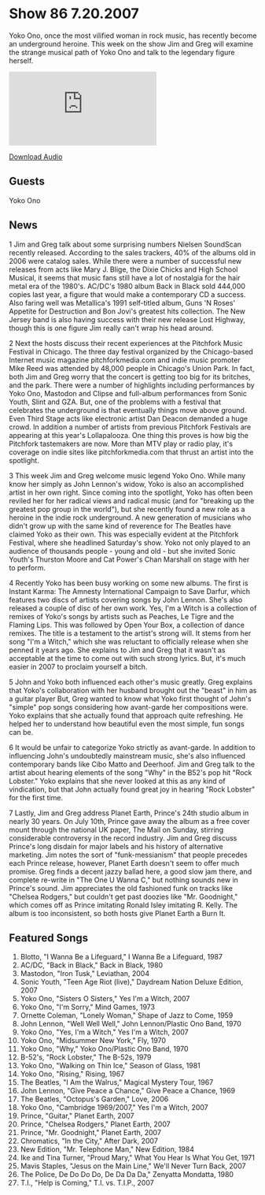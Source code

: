 # Show 86 7.20.2007
Yoko Ono, once the most vilified woman in rock music, has recently become an underground heroine. This week on the show Jim and Greg will examine the strange musical path of Yoko Ono and talk to the legendary figure herself.

![main image](http://www.soundopinions.org/images/yoko/x.php)

[Download Audio](http://audio.soundopinions.org/streams/2007/07/so_20070720.m3u)

## Guests
Yoko Ono

## News
1 Jim and Greg talk about some surprising numbers Nielsen SoundScan recently released. According to the sales trackers, 40% of the albums old in 2006 were catalog sales. While there were a number of successful new releases from acts like Mary J. Blige, the Dixie Chicks and High School Musical, it seems that music fans still have a lot of nostalgia for the hair metal era of the 1980's. AC/DC's 1980 album Back in Black sold 444,000 copies last year, a figure that would make a contemporary CD a success. Also faring well was Metallica's 1991 self-titled album, Guns 'N Roses' Appetite for Destruction and Bon Jovi's greatest hits collection. The New Jersey band is also having success with their new release Lost Highway, though this is one figure Jim really can't wrap his head around.

2 Next the hosts discuss their recent experiences at the Pitchfork Music Festival in Chicago. The three day festival organized by the Chicago-based Internet music magazine pitchforkmedia.com and indie music promoter Mike Reed was attended by 48,000 people in Chicago's Union Park. In fact, both Jim and Greg worry that the concert is getting too big for its britches, and the park. There were a number of highlights including performances by Yoko Ono, Mastodon and Clipse and full-album performances from Sonic Youth, Slint and GZA. But, one of the problems with a festival that celebrates the underground is that eventually things move above ground. Even Third Stage acts like electronic artist Dan Deacon demanded a huge crowd. In addition a number of artists from previous Pitchfork Festivals are appearing at this year's Lollapalooza. One thing this proves is how big the Pitchfork tastemakers are now. More than MTV play or radio play, it's coverage on indie sites like pitchforkmedia.com that thrust an artist into the spotlight.

3 This week Jim and Greg welcome music legend Yoko Ono. While many know her simply as John Lennon's widow, Yoko is also an accomplished artist in her own right. Since coming into the spotlight, Yoko has often been reviled her for her radical views and radical music (and for "breaking up the greatest pop group in the world"), but she recently found a new role as a heroine in the indie rock underground. A new generation of musicians who didn't grow up with the same kind of reverence for The Beatles have claimed Yoko as their own. This was especially evident at the Pitchfork Festival, where she headlined Saturday's show. Yoko not only played to an audience of thousands people - young and old - but she invited Sonic Youth's Thurston Moore and Cat Power's Chan Marshall on stage with her to perform.

4 Recently Yoko has been busy working on some new albums. The first is Instant Karma: The Amnesty International Campaign to Save Darfur, which features two discs of artists covering songs by John Lennon. She's also released a couple of disc of her own work. Yes, I'm a Witch is a collection of remixes of Yoko's songs by artists such as Peaches, Le Tigre and the Flaming Lips. This was followed by Open Your Box, a collection of dance remixes. The title is a testament to the artist's strong will. It stems from her song "I'm a Witch," which she was reluctant to officially release when she penned it years ago. She explains to Jim and Greg that it wasn't as acceptable at the time to come out with such strong lyrics. But, it's much easier in 2007 to proclaim yourself a bitch.

5 John and Yoko both influenced each other's music greatly. Greg explains that Yoko's collaboration with her husband brought out the "beast" in him as a guitar player But, Greg wanted to know what Yoko first thought of John's "simple" pop songs considering how avant-garde her compositions were. Yoko explains that she actually found that approach quite refreshing. He helped her to understand how beautiful even the most simple, fun songs can be.

6 It would be unfair to categorize Yoko strictly as avant-garde. In addition to influencing John's undoubtedly mainstream music, she's also influenced contemporary bands like Cibo Matto and Deerhoof. Jim and Greg talk to the artist about hearing elements of the song "Why" in the B52's pop hit "Rock Lobster." Yoko explains that she never looked at this as any kind of vindication, but that John actually found great joy in hearing "Rock Lobster" for the first time.

7 Lastly, Jim and Greg address Planet Earth, Prince's 24th studio album in nearly 30 years. On July 10th, Prince gave away the album as a free cover mount through the national UK paper, The Mail on Sunday, stirring considerable controversy in the record industry. Jim and Greg discuss Prince's long disdain for major labels and his history of alternative marketing. Jim notes the sort of "funk-messianism" that people precedes each Prince release, however, Planet Earth doesn't seem to offer much promise. Greg finds a decent jazzy ballad here, a good slow jam there, and complete re-write in "The One U Wanna C," but nothing sounds new in Prince's sound. Jim appreciates the old fashioned funk on tracks like "Chelsea Rodgers," but couldn't get past doozies like "Mr. Goodnight," which comes off as Prince imitating Ronald Isley imitating R. Kelly. The album is too inconsistent, so both hosts give Planet Earth a Burn It.

## Featured Songs
1. Blotto, "I Wanna Be a Lifeguard," I Wanna Be a Lifeguard, 1987
2. AC/DC, "Back in Black," Back in Black, 1980
3. Mastodon, "Iron Tusk," Leviathan, 2004
4. Sonic Youth, "Teen Age Riot (live)," Daydream Nation Deluxe Edition, 2007
5. Yoko Ono, "Sisters O Sisters," Yes I'm a Witch, 2007
6. Yoko Ono, "I'm Sorry," Mind Games, 1973
7. Ornette Coleman, "Lonely Woman," Shape of Jazz to Come, 1959
8. John Lennon, "Well Well Well," John Lennon/Plastic Ono Band, 1970
9. Yoko Ono, "Yes, I'm a Witch," Yes I'm a Witch, 2007
10. Yoko Ono, "Midsummer New York," Fly, 1970
11. Yoko Ono, "Why," Yoko Ono/Plastic Ono Band, 1970
12. B-52's, "Rock Lobster," The B-52s, 1979
13. Yoko Ono, "Walking on Thin Ice," Season of Glass, 1981
14. Yoko Ono, "Rising," Rising, 1967
15. The Beatles, "I Am the Walrus," Magical Mystery Tour, 1967
16. John Lennon, "Give Peace a Chance," Give Peace a Chance, 1969
17. The Beatles, "Octopus's Garden," Love, 2006
18. Yoko Ono, "Cambridge 1969/2007," Yes I'm a Witch, 2007
19. Prince, "Guitar," Planet Earth, 2007
20. Prince, "Chelsea Rodgers," Planet Earth, 2007
21. Prince, "Mr. Goodnight," Planet Earth, 2007
22. Chromatics, "In the City," After Dark, 2007
23. New Edition, "Mr. Telephone Man," New Edition, 1984
24. Ike and Tina Turner, "Proud Mary," What You Hear Is What You Get, 1971
25. Mavis Staples, "Jesus on the Main Line," We'll Never Turn Back, 2007
26. The Police, De Do Do Do, De Da Da Da," Zenyatta Mondatta, 1980
27. T.I., "Help is Coming," T.I. vs. T.I.P., 2007
